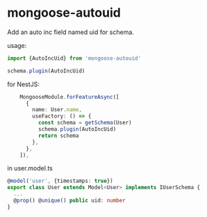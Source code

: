# mongoose-autouid

Add an auto inc field named uid for schema.

usage:

```typescript
import {AutoIncUid} from 'mongoose-autouid'

schema.plugin(AutoIncUid)
```

for NestJS:

```typescript
    MongooseModule.forFeatureAsync([
      {
        name: User.name,
        useFactory: () => {
          const schema = getSchema(User)
          schema.plugin(AutoIncUid)
          return schema
        },
      },
    ]),
```

in user.model.ts

```typescript
@model('user', {timestamps: true})
export class User extends Model<User> implements IUserSchema {
  ...
  @prop() @unique() public uid: number
}
```
